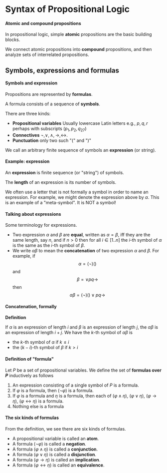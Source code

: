 # Syntax of Propositional Logic

#### Atomic and compound propositions

In propositional logic, simple **atomic** propositions are the basic building blocks.

We connect atomic propositions into **compound** propositions, and then analyze sets of interrelated propositions.

## Symbols, expressions and formulas

#### Symbols and expression

Propositions are represented by **formulas**.

A formula consists of a sequence of **symbols**.

There are three kinds:

*	**Propositional variables** Usually lowercase Latin letters
	e.g., $p,q,r$ perhaps with subscripts ($p_1,p_2,q_27$)
*	**Connectives** $\neg, \lor, \land, \rightarrow, \leftrightarrow$.
*	**Punctuation** only two such "(" and ")"

We call an arbitrary finite sequence of symbols an **expression** (or string).

#### Example: expression

An **expression** is finite sequence (or "string") of symbols.

The **length** of an expression is its number of symbols.

We often use a letter that is not formally a symbol in order to name an expression. For example, we might denote the expression above by $\alpha$. This is an example of a "meta-symbol". It is NOT a symbol!

#### Talking about expressions

Some terminology for expressions.

*	Two expression $\alpha$ and $\beta$ are **equal**, written as $\alpha = \beta$, iff they are the same length, say $n$, and if $n>0$ then for all $i\in[1..n]$ the $i$-th symbol of $\alpha$ is the same as the $i$-th symbol of $\beta$.
*	We write $\alpha \beta$ to mean the **concatenation** of two expression $\alpha$ and $\beta$. For example, if
$$\alpha = (\neg)()$$
and
$$\beta =\lor pq \rightarrow$$
then
$$\alpha \beta = (\neg)()\lor pq\rightarrow$$

#### Concatenation, formally

**Definition**

If $\alpha$ is an expression of length $i$ and $\beta$ is an expression of length $j$, the $\alpha \beta$ is an expression of length $i+j$. We have the $k$-th symbol of $\alpha \beta$ is

*	the $k$-th symbol of $\alpha$ if $k\leq i$
*	the $(k-i)$-th symbol of $\beta$ if $k>i$

#### Definition of "formula"

Let $P$ be a set of propositional variables. We define the set of **formulas over $P$** inductively as follows

1.	An expression consisting of a single symbol of $P$ is a formula.
2.	If $\varphi$ is a formula, then $(\neg\varphi)$ is a formula.
3.	If $\varphi$ is a formula and $\eta$ is a formula, then each of $(\varphi \land \eta)$, $(\varphi \lor \eta)$, $(\varphi \rightarrow \eta)$, $(\varphi \leftrightarrow \eta)$ is a formula.
4.	Nothing else is a formula

#### The six kinds of formulas

From the definition, we see there are six kinds of formulas.

*	A propositional variable is called an **atom**.
*	A formula $(\neg \varphi)$ is called a **negation**.
*	A formula $(\varphi \land \eta)$ is called a **conjunction**.
*	A formula $(\varphi \lor \eta)$ is called a **disjunction**.
*	A formula $(\varphi \rightarrow \eta)$ is called an **implication**.
*	A formula $(\varphi \leftrightarrow \eta)$ is called an **equivalence**.

